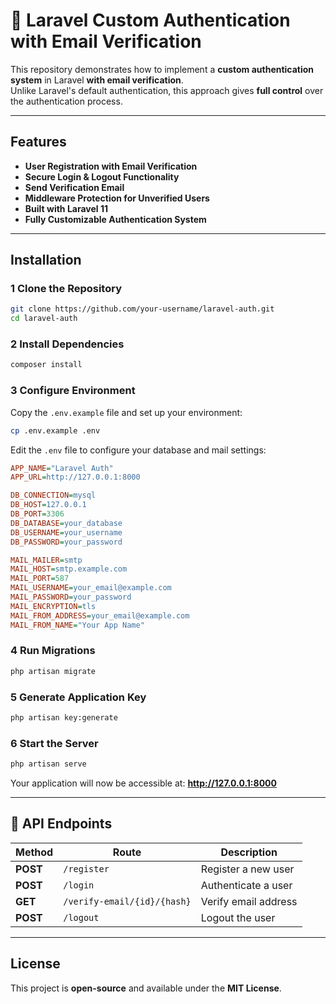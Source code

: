 # 🚀 Laravel Custom Authentication with Email Verification  


This repository demonstrates how to implement a **custom authentication system** in Laravel **with email verification**.  
Unlike Laravel's default authentication, this approach gives **full control** over the authentication process.  

---

##  Features  

- **User Registration with Email Verification**  
- **Secure Login & Logout Functionality**  
- **Send Verification Email**  
- **Middleware Protection for Unverified Users**  
- **Built with Laravel 11**  
- **Fully Customizable Authentication System**  

---

##  Installation  

### 1️ Clone the Repository  
```bash
git clone https://github.com/your-username/laravel-auth.git
cd laravel-auth
```

### 2️ Install Dependencies  
```bash
composer install
```

### 3️ Configure Environment  
Copy the `.env.example` file and set up your environment:  
```bash
cp .env.example .env
```
Edit the `.env` file to configure your database and mail settings:  
```ini
APP_NAME="Laravel Auth"
APP_URL=http://127.0.0.1:8000

DB_CONNECTION=mysql
DB_HOST=127.0.0.1
DB_PORT=3306
DB_DATABASE=your_database
DB_USERNAME=your_username
DB_PASSWORD=your_password

MAIL_MAILER=smtp
MAIL_HOST=smtp.example.com
MAIL_PORT=587
MAIL_USERNAME=your_email@example.com
MAIL_PASSWORD=your_password
MAIL_ENCRYPTION=tls
MAIL_FROM_ADDRESS=your_email@example.com
MAIL_FROM_NAME="Your App Name"
```

### 4️ Run Migrations  
```bash
php artisan migrate
```

### 5️ Generate Application Key  
```bash
php artisan key:generate
```

### 6️ Start the Server  
```bash
php artisan serve
```
Your application will now be accessible at: **http://127.0.0.1:8000**  

---

## 🔑 API Endpoints  

| Method | Route | Description |
|--------|-------|------------|
| **POST** | `/register` | Register a new user |
| **POST** | `/login` | Authenticate a user |
| **GET** | `/verify-email/{id}/{hash}` | Verify email address |
| **POST** | `/logout` | Logout the user |

---

##  License  
This project is **open-source** and available under the **MIT License**.  
